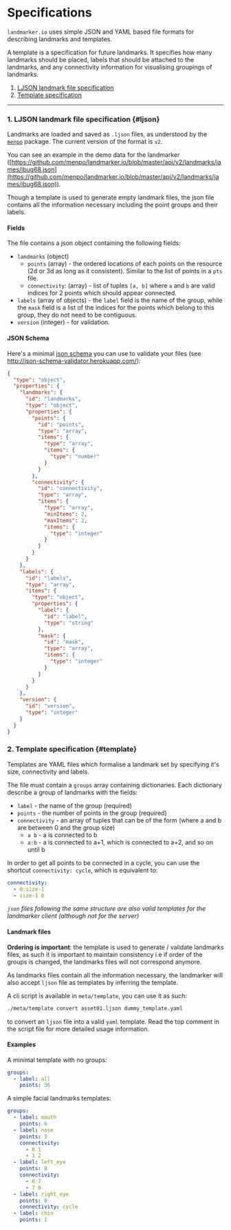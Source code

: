 Specifications
==============
`landmarker.io` uses simple JSON and YAML based file formats for describing landmarks and templates.

A template is a specification for future landmarks. It specifies how many landmarks should be placed, labels that should be attached to the landmarks, and any connectivity information for visualising groupings of landmarks.

1. [LJSON landmark file specification](#ljson)
2. [Template specification](#template)

---------------------------------------

### 1. LJSON landmark file specification {#ljson}
Landmarks are loaded and saved as `.ljson` files, as understood by the [`menpo`](../menpo/index.md) package. The current version of the format is `v2`.

You can see an example in the demo data for the landmarker ([https://github.com/menpo/landmarker.io/blob/master/api/v2/landmarks/james/ibug68.json](https://github.com/menpo/landmarker.io/blob/master/api/v2/landmarks/james/ibug68.json)).

Though a template is used to generate empty landmark files, the json file contains all the information necessary including the point groups and their labels.

#### Fields
The file contains a json object containing the following fields:

+  `landmarks` (object)
   + `points` (array) - the ordered locations of each points on the resource (2d or 3d as long as it consistent). Similar to the list of points in a `pts` file.
   + `connectivity`: (array) - list of tuples `[a, b]` where `a` and `b` are valid indices for 2 points which should appear connected.
+  `labels` (array of objects) - the `label` field is the name of the group, while the `mask` field is a list of the indices for the points which belong to this group, they do not need to be contiguous.
+  `version` (integer) - for validation.

#### JSON Schema
Here's a minimal [json schema](http://json-schema.org/) you can use to validate your files (see http://json-schema-validator.herokuapp.com/):

```.json
{
  "type": "object",
  "properties": {
    "landmarks": {
      "id": "landmarks",
      "type": "object",
      "properties": {
        "points": {
          "id": "points",
          "type": "array",
          "items": {
            "type": "array",
            "items": {
              "type": "number"
            }
          }
        },
        "connectivity": {
          "id": "connectivity",
          "type": "array",
          "items": {
            "type": "array",
            "minItems": 2,
            "maxItems": 2,
            "items": {
              "type": "integer"
            }
          }
        }
      }
    },
    "labels": {
      "id": "labels",
      "type": "array",
      "items": {
        "type": "object",
        "properties": {
          "label": {
            "id": "label",
            "type": "string"
          },
          "mask": {
            "id": "mask",
            "type": "array",
            "items": {
              "type": "integer"
            }
          }
        }
      }
    },
    "version": {
      "id": "version",
      "type": "integer"
    }
  }
}
```


### 2. Template specification {#template}
Templates are YAML files which formalise a landmark set by specifying it's size, connectivity and labels.

The file must contain a `groups` array containing dictionaries. Each dictionary describe a group of landmarks with the fields:

+ `label` - the name of the group (required)
+ `points` - the number of points in the group (required)
+ `connectivity` - an array of tuples that can be of the form (where a and b are between 0 and the group size)
  + `a b` - a is connected to b
  + `a:b` - a is connected to a+1, which is connected to a+2, and so on until b

In order to get all points to be connected in a cycle, you can use the shortcut `connectivity: cycle`, which is equivalent to:

```.yaml
connectivity:
  - 0:size-1
  - size-1 0
```

_`json` files following the same structure are also valid templates for the landmarker client (although not for the server)_

#### Landmark files

**Ordering is important**: the template is used to generate / validate landmarks files, as such it is important to maintain consistency i.e if order of the groups is changed, the landmarks files will not correspond anymore.

As landmarks files contain all the information necessary, the landmarker will also accept `ljson` file as templates by inferring the template.

A cli script is available in `meta/template`, you can use it as such:

```.bash
./meta/template convert asset01.ljson dummy_template.yaml
```

to convert an `ljson` file into a valid `yaml` template. Read the top comment in the script file for more detailed usage information.

#### Examples

A minimal template with no groups:

```.yaml
groups:
  - label: all
    points: 36
```

A simple facial landmarks templates:

```.yaml
groups:
  - label: mouth
    points: 6
  - label: nose
    points: 3
    connectivity:
      - 0 1
      - 1 2
  - label: left_eye
    points: 8
    connectivity:
      - 0:7
      - 7 0
  - label: right_eye
    points: 8
    connectivity: cycle
  - label: chin
    points: 1
```
